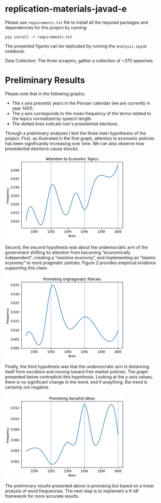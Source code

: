 # replication-materials-javad-e

Please use `requirements.txt` file to install all the required packages and dependencies for this project by running:
```
pip install -r requirements.txt
```
The presented figures can be replicated by running the ```analysis.ipynb``` notebook.

Data Collection: The three scrapers, gather a collection of ~370 speeches.

# Preliminary Results

Please note that in the following graphs:
- The x axis presents years in the Persian calendar (we are currently in year 1401).
- The y axis corresponds to the mean frequency of the terms related to the topics normalized by speech length.
- The dotted lines indicate Iran's presidential elections.

Through a preliminary analyses I test the three main hypotheses of the project.
First, as illustrated in the first graph, attention to economic policies has been significantly increasing over time. We can also observe how presedential elections cause shocks.

![image](https://raw.githubusercontent.com/macs30200-s22/replication-materials-javad-e/main/figures/Screen%20Shot%202022-04-25%20at%2020.06.18.png)


Second, the second hypothesis was about the undemocratic arm of the government shifting its attention from becoming “economically independent”, creating a “resistive economy”, and implementing an “Islamic economy” to more pragmatic policies. Figure 2 provides empirical evidence supporting this claim.

![image](https://raw.githubusercontent.com/macs30200-s22/replication-materials-javad-e/main/figures/Screen%20Shot%202022-04-25%20at%2020.06.27.png)


Finally, the third hypothesis was that the undemocratic arm is distancing itself from socialism and moving toward free market policies. The graph presented below contradicts this hypothesis. Looking at the y-axis values, there is no significant change in the trend, and if anaything, the trend is certainly not negative.

![image](https://raw.githubusercontent.com/macs30200-s22/replication-materials-javad-e/main/figures/Screen%20Shot%202022-04-25%20at%2020.06.34.png)


The preliminary results presented above is promising but based on a linear analysis of word frequencies. The next step is to implement a tf-idf framework for more accurate results.

